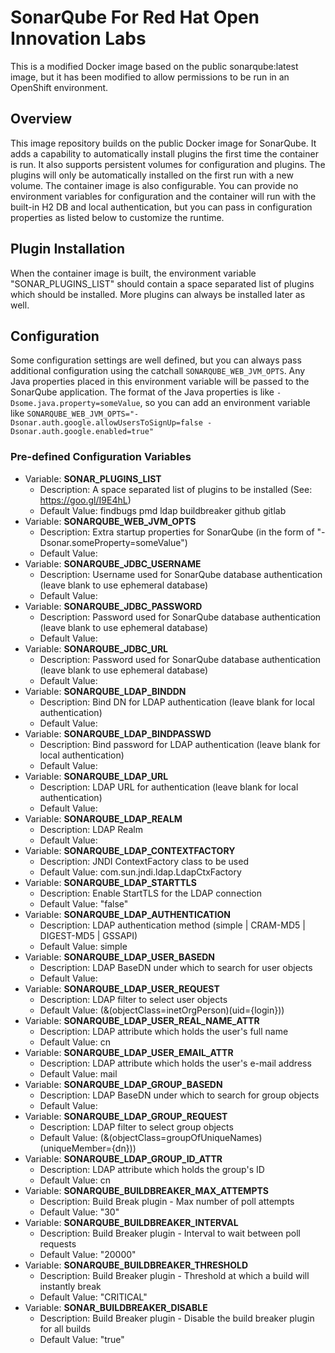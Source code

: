 # SonarQube For Red Hat Open Innovation Labs
This is a modified Docker image based on the public sonarqube:latest
image, but it has been modified to allow permissions to be run in an
OpenShift environment.

## Overview
This image repository builds on the public Docker image for SonarQube. It adds a capability to automatically install
plugins the first time the container is run. It also supports persistent volumes for configuration and plugins. The
plugins will only be automatically installed on the first run with a new volume. The container image is also 
configurable. You can provide no environment variables for configuration and the container will run with the built-in
H2 DB and local authentication, but you can pass in configuration properties as listed below to customize the runtime.

## Plugin Installation
When the container image is built, the environment variable "SONAR_PLUGINS_LIST" should contain a space separated list 
of plugins which should be installed. More plugins can always be installed later as well.

## Configuration
Some configuration settings are well defined, but you can always pass additional configuration using the catchall
`SONARQUBE_WEB_JVM_OPTS`. Any Java properties placed in this environment variable will be passed to the SonarQube 
application. The format of the Java properties is like `-Dsome.java.property=someValue`, so you can add an environment
variable like `SONARQUBE_WEB_JVM_OPTS="-Dsonar.auth.google.allowUsersToSignUp=false -Dsonar.auth.google.enabled=true"`

### Pre-defined Configuration Variables

* Variable: **SONAR_PLUGINS_LIST**
  * Description: A space separated list of plugins to be installed (See: https://goo.gl/I9E4hL)
  * Default Value: findbugs pmd ldap buildbreaker github gitlab
* Variable: **SONARQUBE_WEB_JVM_OPTS**
  * Description: Extra startup properties for SonarQube (in the form of "-Dsonar.someProperty=someValue")
  * Default Value:
* Variable: **SONARQUBE_JDBC_USERNAME**
  * Description: Username used for SonarQube database authentication (leave blank to use ephemeral database)
  * Default Value:
* Variable: **SONARQUBE_JDBC_PASSWORD**
  * Description: Password used for SonarQube database authentication (leave blank to use ephemeral database)
  * Default Value:
* Variable: **SONARQUBE_JDBC_URL**
  * Description: Password used for SonarQube database authentication (leave blank to use ephemeral database)
  * Default Value:
* Variable: **SONARQUBE_LDAP_BINDDN**
  * Description: Bind DN for LDAP authentication (leave blank for local authentication)
  * Default Value:
* Variable: **SONARQUBE_LDAP_BINDPASSWD**
  * Description: Bind password for LDAP authentication (leave blank for local authentication)
  * Default Value:
* Variable: **SONARQUBE_LDAP_URL**
  * Description: LDAP URL for authentication (leave blank for local authentication)
  * Default Value:
* Variable: **SONARQUBE_LDAP_REALM**
  * Description: LDAP Realm
  * Default Value:
* Variable: **SONARQUBE_LDAP_CONTEXTFACTORY**
  * Description: JNDI ContextFactory class to be used
  * Default Value: com.sun.jndi.ldap.LdapCtxFactory
* Variable: **SONARQUBE_LDAP_STARTTLS**
  * Description: Enable StartTLS for the LDAP connection
  * Default Value: "false"
* Variable: **SONARQUBE_LDAP_AUTHENTICATION**
  * Description:  LDAP authentication method (simple | CRAM-MD5 | DIGEST-MD5 | GSSAPI)
  * Default Value: simple
* Variable: **SONARQUBE_LDAP_USER_BASEDN**
  * Description: LDAP BaseDN under which to search for user objects
  * Default Value:
* Variable: **SONARQUBE_LDAP_USER_REQUEST**
  * Description: LDAP filter to select user objects
  * Default Value: (&(objectClass=inetOrgPerson)(uid={login}))
* Variable: **SONARQUBE_LDAP_USER_REAL_NAME_ATTR**
  * Description: LDAP attribute which holds the user's full name
  * Default Value: cn
* Variable: **SONARQUBE_LDAP_USER_EMAIL_ATTR**
  * Description: LDAP attribute which holds the user's e-mail address
  * Default Value: mail
* Variable: **SONARQUBE_LDAP_GROUP_BASEDN**
  * Description: LDAP BaseDN under which to search for group objects
  * Default Value:
* Variable: **SONARQUBE_LDAP_GROUP_REQUEST**
  * Description: LDAP filter to select group objects
  * Default Value: (&(objectClass=groupOfUniqueNames)(uniqueMember={dn}))
* Variable: **SONARQUBE_LDAP_GROUP_ID_ATTR**
  * Description: LDAP attribute which holds the group's ID
  * Default Value: cn
* Variable: **SONARQUBE_BUILDBREAKER_MAX_ATTEMPTS**
  * Description: Build Break plugin - Max number of poll attempts
  * Default Value: "30"
* Variable: **SONARQUBE_BUILDBREAKER_INTERVAL**
  * Description: Build Breaker plugin - Interval to wait between poll requests
  * Default Value: "20000"
* Variable: **SONARQUBE_BUILDBREAKER_THRESHOLD**
  * Description: Build Breaker plugin - Threshold at which a build will instantly break
  * Default Value: "CRITICAL"
* Variable: **SONAR_BUILDBREAKER_DISABLE**
  * Description: Build Breaker plugin - Disable the build breaker plugin for all builds
  * Default Value: "true"
